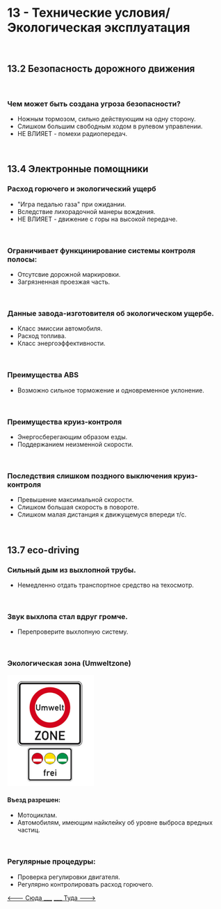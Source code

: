 <h1>13 - Технические условия/Экологическая эксплуатация</h1>

<br>

<h2>13.2 Безопасность дорожного движения</h2>

<br>

<h3>Чем может быть создана угроза безопасности?</h3>
<ul>
<li>Ножным тормозом, сильно действующим на одну сторону.</li>
<li>Слишком большим свободным ходом в рулевом управлении.</li>
<li>НЕ ВЛИЯЕТ - помехи радиопередач.</li>
</ul>

<br>

<h2>13.4 Электронные помощники</h2>

<h3>Расход горючего и экологический ущерб</h3>
<ul>
<li>"Игра педалью газа" при ожидании.</li>
<li>Вследствие лихорадочной манеры вождения.</li>
<li>НЕ ВЛИЯЕТ - движение с горы на высокой передаче.</li>
</ul>

<br>

<h3>Ограничивает функцинирование системы контроля полосы:</h3>
<ul>
<li>Отсутсвие дорожной маркировки.</li>
<li>Загрязненная проезжая часть.</li>
</ul>

<br>

<h3>Данные завода-изготовителя об экологическом ущербе.</h3>
<ul>
<li>Класс эмиссии автомобиля.</li>
<li>Расход топлива.</li>
<li>Класс энергоэффективности.</li>
</ul>

<br>

<h3>Преимущества ABS</h3>
<ul>
<li>Возможно сильное торможение и одновременное уклонение.</li>
</ul>

<br>

<h3>Преимущества круиз-контроля</h3>
<ul>
<li>Энергосберегающим образом езды.</li>
<li>Поддержанием неизменной скорости.</li>
</ul>

<br>

<h3>Последствия слишком поздного выключения круиз-контроля</h3>
<ul>
<li>Превышение максимальной скорости.</li>
<li>Слишком большая скорость в повороте.</li>
<li>Слишком малая дистанция к движущемуся впереди т/с.</li>
</ul>

<br>

<h2>13.7 eco-driving</h2>

<h3>Сильный дым из выхлопной трубы.</h3>
<ul>
<li>Немедленно отдать транспортное средство на техосмотр.</li>
</ul>

<br>

<h3>Звук выхлопа стал вдруг громче.</h3>
<ul>
<li>Перепроверите выхлопную систему.</li>
</ul>

<br>

<h3>Экологическая зона (Umweltzone)</h3>
<img src="/img/sign/umwelt_zone.png" alt="umwelt_zone" width="200"/>
<h4> Въезд разрешен:</h4>
<ul>
<li>Мотоциклам.</li>
<li>Автомобилям, имеющим найклейку об уровне выброса вредных частиц.</li>
</ul>

<br>

<h3>Регулярные процедуры:</h3>
<ul>
<li>Проверка регулировки двигателя.</li>
<li>Регулярно контролировать расход горючего.</li>
</ul>

[<--- Сюда ___](/12%20-%20consequneces.md)
[___ Туда --->](/14%20-%20passengers%20&%20cargo.md)
